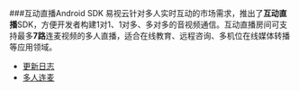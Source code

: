 ###互动直播Android SDK
易视云针对多人实时互动的市场需求，推出了**互动直播**SDK，方便开发者构建1对1、1对多、多对多的音视频通信。互动直播房间可支持最多**7路**连麦视频的多人直播，适合在线教育、远程咨询、多机位在线媒体转播等应用领域。

* [更新日志](android/history.md)
* [多人连麦](android/rtc.md)

